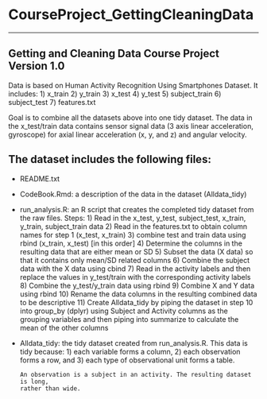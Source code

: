 # CourseProject_GettingCleaningData

----------------------------------------
Getting and Cleaning Data Course Project
Version 1.0
----------------------------------------

Data is based on Human Activity Recognition Using Smartphones Dataset. It includes:
    1) x_train
    2) y_train
    3) x_test
    4) y_test
    5) subject_train
    6) subject_test
    7) features.txt

Goal is to combine all the datasets above into one tidy dataset. The data in the
x_test/train data contains sensor signal data (3 axis linear acceleration, gyroscope)
for axial linear acceleration (x, y, and z) and angular velocity. 

The dataset includes the following files:
----------------------------------------

- README.txt

- CodeBook.Rmd: a description of the data in the dataset (Alldata_tidy)

- run_analysis.R: an R script that creates the completed tidy dataset from the raw files.
      Steps:
      1) Read in the x_test, y_test, subject_test, x_train, y_train, subject_train data
      2) Read in the features.txt to obtain column names for step 1 (x_test, x_train)
      3) combine test and train data using rbind (x_train, x_test) [in this order]
      4) Determine the columns in the resulting data that are either mean or SD
      5) Subset the data (X data) so that it contains only mean/SD related columns
      6) Combine the subject data with the X data using cbind
      7) Read in the activity labels and then replace the values in y_test/train
         with the corresponding activity labels
      8) Combine the y_test/y_train data using rbind
      9) Combine X and Y data using rbind
      10) Rename the data columns in the resulting combined data to be descriptive
      11) Create Alldata_tidy by piping the dataset in step 10 into group_by (dplyr)
          using Subject and Activity columns as the grouping variables and then
          piping into summarize to calculate the mean of the other columns

- Alldata_tidy: the tidy dataset created from run_analysis.R. This data is tidy because:
      1) each variable forms a column,
      2) each observation forms a row, and
      3) each type of observational unit forms 	a table.

      An observation is a subject in an activity. The resulting dataset is long,
      rather than wide.
